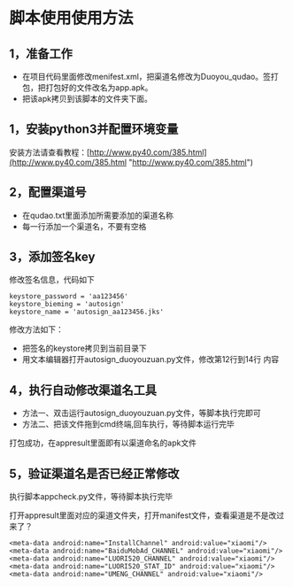 
# 脚本使用使用方法

## 1，准备工作

*   在项目代码里面修改menifest.xml，把渠道名修改为Duoyou_qudao。签打包，把打包好的文件改名为app.apk。
*   把该apk拷贝到该脚本的文件夹下面。

## 1，安装python3并配置环境变量

安装方法请查看教程：[http://www.py40.com/385.html](http://www.py40.com/385.html "http://www.py40.com/385.html")

## 2，配置渠道号

*   在qudao.txt里面添加所需要添加的渠道名称
*   每一行添加一个渠道名，不要有空格

## 3，添加签名key

修改签名信息，代码如下

    keystore_password = 'aa123456'
    keystore_bieming = 'autosign'
    keystore_name = 'autosign_aa123456.jks'


 修改方法如下：

*   把签名的keystore拷贝到当前目录下
*   用文本编辑器打开autosign_duoyouzuan.py文件，修改第12行到14行    内容

## 4，执行自动修改渠道名工具

-   方法一、双击运行autosign_duoyouzuan.py文件，等脚本执行完即可
-   方法二、把该文件拖到cmd终端,回车执行，等待脚本运行完毕

  打包成功，在appresult里面即有以渠道命名的apk文件
## 5，验证渠道名是否已经正常修改

   执行脚本appcheck.py文件，等待脚本执行完毕

   打开appresult里面对应的渠道文件夹，打开manifest文件，查看渠道是不是改过来了？

 	<meta-data android:name="InstallChannel" android:value="xiaomi"/>
    <meta-data android:name="BaiduMobAd_CHANNEL" android:value="xiaomi"/>
    <meta-data android:name="LUORI520_CHANNEL" android:value="xiaomi"/>
    <meta-data android:name="LUORI520_STAT_ID" android:value="xiaomi"/>
    <meta-data android:name="UMENG_CHANNEL" android:value="xiaomi"/>

